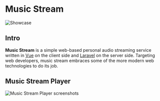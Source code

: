 # Music Stream

![Showcase](https://user-images.githubusercontent.com/8056274/115028055-bc02a280-9ec4-11eb-991c-69cd2a45b69c.png)

## Intro

**Music Stream** is a simple web-based personal audio streaming service written
in [Vue](http://vuejs.org/) on the client side and [Laravel](http://laravel.com/) on the server side. Targeting web
developers, music stream embraces some of the more modern web technologies to do its job.

## Music Stream Player

![Music Stream Player screenshots](https://user-images.githubusercontent.com/8056274/126907318-f3e1e09d-556e-4696-8277-29fd5332aaa1.jpg)

